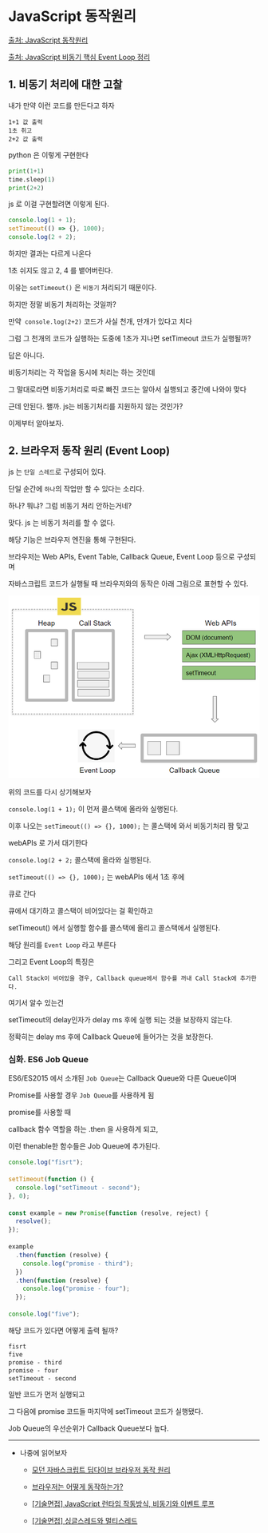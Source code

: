# JavaScript 동작원리

[출처: JavaScript 동작원리](https://www.youtube.com/watch?v=v67LloZ1ieI)

[출처: JavaScript 비동기 핵심 Event Loop 정리](https://medium.com/sjk5766/javascript-%EB%B9%84%EB%8F%99%EA%B8%B0-%ED%95%B5%EC%8B%AC-event-loop-%EC%A0%95%EB%A6%AC-422eb29231a8)

## 1. 비동기 처리에 대한 고찰

내가 만약 이런 코드를 만든다고 하자

```
1+1 값 출력
1초 취고
2+2 값 출력
```

python 은 이렇게 구현한다

```py
print(1+1)
time.sleep(1)
print(2+2)
```

js 로 이걸 구현할려면 이렇게 된다.

```js
console.log(1 + 1);
setTimeout(() => {}, 1000);
console.log(2 + 2);
```

하지만 결과는 다르게 나온다

1초 쉬지도 않고 2, 4 를 뱉어버린다.

이유는 `setTimeout()` 은 `비동기` 처리되기 때문이다.

하지만 정말 비동기 처리하는 것일까?

만약` console.log(2+2)` 코드가 사실 천개, 만개가 있다고 치다

그럼 그 천개의 코드가 실행하는 도중에 1초가 지나면 setTimeout 코드가 실행될까?

답은 아니다.

비동기처리는 각 작업을 동시에 처리는 하는 것인데

그 말대로라면 비동기처리로 따로 빠진 코드는 알아서 실행되고 중간에 나와야 맞다

근데 안된다. 왤까. js는 비동기처리를 지원하지 않는 것인가?

이제부터 알아보자.

## 2. 브라우저 동작 원리 (Event Loop)

js 는 `단일 스레드`로 구성되어 있다.

단일 순간에 `하나`의 작업만 할 수 있다는 소리다.

하나? 뭐냐? 그럼 비동기 처리 안하는거네?

맞다. js 는 비동기 처리를 할 수 없다.

해당 기능은 브라우저 엔진을 통해 구현된다.

브라우저는 Web APIs, Event Table, Callback Queue, Event Loop 등으로 구성되며

자바스크립트 코드가 실행될 때 브라우저와의 동작은 아래 그림으로 표현할 수 있다.

![이벤트 루프](/study/JavaScript/pic/EventLoop.png)

위의 코드를 다시 상기해보자

`console.log(1 + 1);` 이 먼저 콜스택에 올라와 실행된다.

이후 나오는 `setTimeout(() => {}, 1000);` 는 콜스택에 와서 비동기처리 짬 맞고

webAPIs 로 가서 대기한다

`console.log(2 + 2;` 콜스택에 올라와 실행된다.

`setTimeout(() => {}, 1000);` 는 webAPIs 에서 1초 후에

큐로 간다

큐에서 대기하고 콜스택이 비어있다는 걸 확인하고

setTimeout() 에서 실행할 함수를 콜스택에 올리고 콜스택에서 실행된다.

해당 원리를 `Event Loop` 라고 부른다

그리고 Event Loop의 특징은

    Call Stack이 비어있을 경우, Callback queue에서 함수를 꺼내 Call Stack에 추가한다.

여기서 알수 있는건

setTimeout의 delay인자가 delay ms 후에 실행 되는 것을 보장하지 않는다.

정확히는 delay ms 후에 Callback Queue에 들어가는 것을 보장한다.

### 심화. ES6 Job Queue

ES6/ES2015 에서 소개된 `Job Queue`는 Callback Queue와 다른 Queue이며

Promise를 사용할 경우 `Job Queue`를 사용하게 됨

promise를 사용할 때

callback 함수 역할을 하는 .then 을 사용하게 되고,

이런 thenable한 함수들은 Job Queue에 추가된다.

```js
console.log("fisrt");

setTimeout(function () {
  console.log("setTimeout - second");
}, 0);

const example = new Promise(function (resolve, reject) {
  resolve();
});

example
  .then(function (resolve) {
    console.log("promise - third");
  })
  .then(function (resolve) {
    console.log("promise - four");
  });

console.log("five");
```

해당 코드가 있다면 어떻게 출력 될까?

```
fisrt
five
promise - third
promise - four
setTimeout - second
```

일반 코드가 먼저 실행되고

그 다음에 promise 코드들 마지막에 setTimeout 코드가 실행됐다.

Job Queue의 우선순위가 Callback Queue보다 높다.

---

- 나중에 읽어보자

  - [모던 자바스크립트 딥다이브 브라우저 동작 원리](https://poiemaweb.com/js-browser)

  - [브라우저는 어떻게 동작하는가?](https://d2.naver.com/helloworld/59361)

  - [[기술면접] JavaScript 런타임 작동방식, 비동기와 이벤트 루프](https://velog.io/@ahsy92/%EA%B8%B0%EC%88%A0%EB%A9%B4%EC%A0%91-JavaScript-%EB%9F%B0%ED%83%80%EC%9E%84-%EC%9E%91%EB%8F%99%EB%B0%A9%EC%8B%9D-%EB%B9%84%EB%8F%99%EA%B8%B0%EC%99%80-%EC%9D%B4%EB%B2%A4%ED%8A%B8-%EB%A3%A8%ED%94%84)

  - [[기술면접] 싱글스레드와 멀티스레드](https://velog.io/@ahsy92/%EA%B8%B0%EC%88%A0%EB%A9%B4%EC%A0%91-%EC%8B%B1%EA%B8%80%EC%8A%A4%EB%A0%88%EB%93%9C%EC%99%80-%EB%A9%80%ED%8B%B0%EC%8A%A4%EB%A0%88%EB%93%9C)
